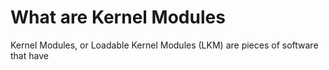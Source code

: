 # What are Kernel Modules
Kernel Modules, or Loadable Kernel Modules (LKM) are pieces of software that have